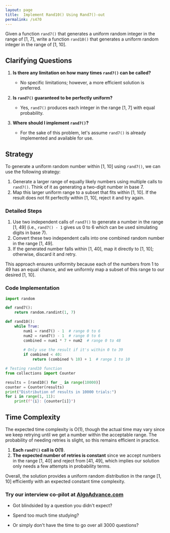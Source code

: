 ```yaml
---
layout: page
title:  Implement Rand10() Using Rand7()-out
permalink: /s470
---
```

Given a function `rand7()` that generates a uniform random integer in the range of [1, 7], write a function `rand10()` that generates a uniform random integer in the range of [1, 10].

## Clarifying Questions
1. **Is there any limitation on how many times `rand7()` can be called?**
   - No specific limitations; however, a more efficient solution is preferred.
   
2. **Is `rand7()` guaranteed to be perfectly uniform?**
   - Yes, `rand7()` produces each integer in the range [1, 7] with equal probability.

3. **Where should I implement `rand7()`?**
   - For the sake of this problem, let's assume `rand7()` is already implemented and available for use.

## Strategy
To generate a uniform random number within [1, 10] using `rand7()`, we can use the following strategy:

1. Generate a larger range of equally likely numbers using multiple calls to `rand7()`. Think of it as generating a two-digit number in base 7.
2. Map this larger uniform range to a subset that fits within [1, 10]. If the result does not fit perfectly within [1, 10], reject it and try again.

### Detailed Steps
1. Use two independent calls of `rand7()` to generate a number in the range [1, 49] (i.e., `rand7() - 1` gives us 0 to 6 which can be used simulating digits in base 7).
2. Convert these two independent calls into one combined random number in the range [1, 49].
3. If the generated number falls within [1, 40], map it directly to [1, 10]; otherwise, discard it and retry.

This approach ensures uniformity because each of the numbers from 1 to 49 has an equal chance, and we uniformly map a subset of this range to our desired [1, 10].

### Code Implementation

```python
import random

def rand7():
    return random.randint(1, 7)

def rand10():
    while True:
        num1 = rand7() - 1  # range 0 to 6
        num2 = rand7() - 1  # range 0 to 6
        combined = num1 * 7 + num2  # range 0 to 48
        
        # Only use the result if it's within 0 to 39
        if combined < 40:
            return (combined % 10) + 1  # range 1 to 10

# Testing rand10 function
from collections import Counter

results = [rand10() for _ in range(10000)]
counter = Counter(results)
print("Distribution of results in 10000 trials:")
for i in range(1, 11):
    print(f"{i}: {counter[i]}")
```

## Time Complexity
The expected time complexity is O(1), though the actual time may vary since we keep retrying until we get a number within the acceptable range. The probability of needing retries is slight, so this remains efficient in practice.

1. **Each `rand7()` call is O(1)**.
2. **The expected number of retries is constant** since we accept numbers in the range [1, 40] and reject from [41, 49], which implies our solution only needs a few attempts in probability terms.

Overall, the solution provides a uniform random distribution in the range [1, 10] efficiently with an expected constant time complexity.


### Try our interview co-pilot at [AlgoAdvance.com](https://algoAdvance.com)

- Got blindsided by a question you didn't expect?

- Spend too much time studying?

- Or simply don't have the time to go over all 3000 questions?

